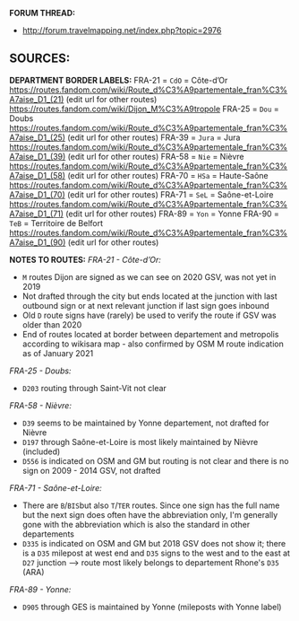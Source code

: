 ﻿**FORUM THREAD:**
- http://forum.travelmapping.net/index.php?topic=2976


**SOURCES:**
- 

**DEPARTMENT BORDER LABELS:**
FRA-21 = `CdO` = Côte-d’Or
   https://routes.fandom.com/wiki/Route_d%C3%A9partementale_fran%C3%A7aise_D1_(21) (edit url for other routes)
   https://routes.fandom.com/wiki/Dijon_M%C3%A9tropole
FRA-25 = `Dou` = Doubs
   https://routes.fandom.com/wiki/Route_d%C3%A9partementale_fran%C3%A7aise_D1_(25) (edit url for other routes)
FRA-39 = `Jura` = Jura
   https://routes.fandom.com/wiki/Route_d%C3%A9partementale_fran%C3%A7aise_D1_(39) (edit url for other routes)
FRA-58 = `Nie` = Nièvre
   https://routes.fandom.com/wiki/Route_d%C3%A9partementale_fran%C3%A7aise_D1_(58) (edit url for other routes)
FRA-70 = `HSa` = Haute-Saône
   https://routes.fandom.com/wiki/Route_d%C3%A9partementale_fran%C3%A7aise_D1_(70) (edit url for other routes)
FRA-71 = `SeL` = Saône-et-Loire
   https://routes.fandom.com/wiki/Route_d%C3%A9partementale_fran%C3%A7aise_D1_(71) (edit url for other routes)
FRA-89 = `Yon` = Yonne
FRA-90 = `TeB` = Territoire de Belfort
   https://routes.fandom.com/wiki/Route_d%C3%A9partementale_fran%C3%A7aise_D1_(90) (edit url for other routes)


**NOTES TO ROUTES:**
*FRA-21 - Côte-d’Or:*
- `M` routes Dijon are signed as we can see on 2020 GSV, was not yet in 2019
 - Not drafted through the city but ends located at the junction with last outbound sign or at next relevant junction if last sign goes inbound
 - Old `D` route signs have (rarely) be used to verify the route if GSV was older than 2020
 - End of routes located at border between departement and metropolis according to wikisara map - also confirmed by OSM M route indication as of January 2021

*FRA-25 - Doubs:*
- `D203` routing through Saint-Vit not clear

*FRA-58 - Nièvre:*
- `D39` seems to be maintained by Yonne departement, not drafted for Nièvre
- `D197` through Saône-et-Loire is most likely maintained by Nièvre (included)
- `D556` is indicated on OSM and GM but routing is not clear and there is no sign on 2009 - 2014 GSV, not drafted

*FRA-71 - Saône-et-Loire:*
- There are `B`/`BIS`but also `T`/`TER` routes. Since one sign has the full name but the next sign does often have the abbreviation only, I'm generally gone with the abbreviation which is also the standard in other departements
- `D335` is indicated on OSM and GM but 2018 GSV does not show it; there is a `D35` milepost at west end and `D35` signs to the west and to the east at `D27` junction --> route most likely belongs to departement Rhone's `D35` (ARA)

*FRA-89 - Yonne:*
- `D905` through GES is maintained by Yonne (mileposts with Yonne label)
